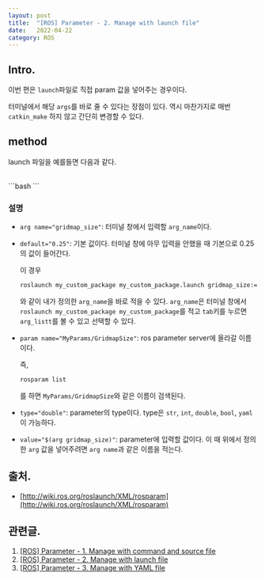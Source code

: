```yaml
---
layout: post
title:  "[ROS] Parameter - 2. Manage with launch file"
date:   2022-04-22
category: ROS
---
```


## Intro.
이번 편은 `launch`파일로 직접 param 값을 넣어주는 경우이다. 

터미널에서 해당 `args`를 바로 줄 수 있다는 장점이 있다. 역시 마찬가지로 매번 `catkin_make` 하지 않고 간단히 변경할 수 있다.

## method
launch 파일을 예를들면 다음과 같다.

<br>
```bash
<launch>
  <arg name="gridmap_size"      default="0.25"/>
  <arg name="lidar_topic_name"  default="/scan_3D"/>
  <arg name="max_test_count"    default="1"/>
  <arg name="is_once"           default="true"/>

  <node pkg="my_custom_package" type="my_custom_package_test_node" name="my_custom_package_test_node" output="screen" >
    <param name="MyParams/GridmapSize"          type="double" value="$(arg gridmap_size)"/>
    <param name="MyParams/LidarTopic"           type="str"    value="$(arg lidar_topic_name)"/>
    <param name="MyParams/debug/max_test_count" type="int"    value="$(arg max_test_count)"/>
    <param name="MyParams/debug/is_once"        type="bool"   value="$(arg is_once)"/>
    
  </node> 
 </launch>
```

### 설명
- `arg name="gridmap_size"`: 터미널 창에서 입력할 `arg_name`이다. 
- `default="0.25"`: 기본 값이다. 터미널 창에 아무 입력을 안했을 때 기본으로 0.25의 값이 들어간다.

  이 경우 
  ```bash
  roslaunch my_custom_package my_custom_package.launch gridmap_size:=0.3
  ```
  와 같이 내가 정의한 `arg_name`을 바로 적을 수 있다. `arg_name`은 터미널 창에서 `roslaunch my_custom_package my_custom_package`를 적고 `tab`키를 누르면 `arg_listt`를 볼 수 있고 선택할 수 있다.

- `param name="MyParams/GridmapSize"`: ros parameter server에 올라갈 이름이다. 

  즉, 
  ```bash
  rosparam list
  ```
  를 하면 `MyParams/GridmapSize`와 같은 이름이 검색된다.
- `type="double"`: parameter의 type이다. type은 `str`, `int`, `double`, `bool`, `yaml`이 가능하다.
- `value="$(arg gridmap_size)"`: parameter에 입력할 값이다. 이 때 위에서 정의한 `arg` 값을 넣어주려면 `arg name`과 같은 이름을 적는다.

## 출처.
- [http://wiki.ros.org/roslaunch/XML/rosparam](http://wiki.ros.org/roslaunch/XML/rosparam)

## 관련글.
1. [[ROS] Parameter - 1. Manage with command and source file](https://undol26.github.io/ros/2022/04/21/ros-param1.html)
2. [[ROS] Parameter - 2. Manage with launch file](https://undol26.github.io/ros/2022/04/22/ros-param2.html)
3. [[ROS] Parameter - 3. Manage with YAML file](https://undol26.github.io/ros/2022/04/23/ros-param3.html)
